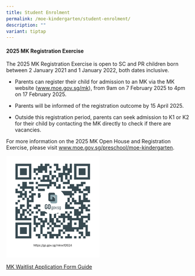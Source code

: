 ```yaml
---
title: Student Enrolment
permalink: /moe-kindergarten/student-enrolment/
description: ""
variant: tiptap
---
```

<h4><strong>2025 MK Registration Exercise</strong></h4>
<p>The 2025 MK Registration Exercise is open to SC and PR children born between
2 January 2021 and 1 January 2022, both dates inclusive.</p>
<ul>
<li>
<p>Parents can register their child for admission to an MK via the MK website
(<a href="http://www.moe.gov.sg/mk" rel="noopener noreferrer nofollow" target="_blank"><u>www.moe.gov.sg/mk</u></a>),
from 9am on 7 February 2025 to 4pm on 17 February 2025.</p>
</li>
<li>
<p>Parents will be informed of the registration outcome by 15 April 2025.</p>
</li>
<li>
<p>Outside this registration period, parents can seek admission to K1 or
K2 for their child by contacting the MK directly to check if there are
vacancies.</p>
</li>
</ul>
<p>For more information on the 2025 MK Open House and Registration Exercise,
please visit <a href="http://www.moe.gov.sg/mk" rel="noopener noreferrer nofollow" target="_blank"><u>www.moe.gov.sg/preschool/moe-kindergarten</u></a>.
<br>
</p>
<div class="isomer-image-wrapper">
<img style="width: 50%;" height="auto" width="100%" alt="MK Waiting Application Form" src="/images/MOE%20Kindergarten/mkwlf2024.png">
</div>
<p><a href="/files/MOE%20Kindergarten/A2___MK_Waitlist_Application_Form_Guide.pdf" rel="noopener noreferrer nofollow" target="_blank">MK Waitlist Application Form Guide</a>
</p>